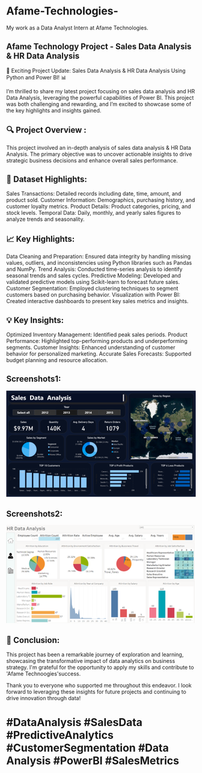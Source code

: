 # Afame-Technologies-
My work as a Data Analyst Intern at Afame Technologies.
## Afame Technology Project - Sales Data Analysis & HR Data Analysis ##

🚀 Exciting Project Update: Sales Data Analysis & HR Data Analysis Using Python and Power BI! 📊

I’m thrilled to share my latest project focusing on sales data analysis and HR Data Analysis, leveraging the powerful capabilities of Power BI. This project was both challenging and rewarding, and I’m excited to showcase some of the key highlights and insights gained.

## 🔍 Project Overview :
This project involved an in-depth analysis of sales data analysis & HR Data Analysis. The primary objective was to uncover actionable insights to drive strategic business decisions and enhance overall sales performance.

## 📁 Dataset Highlights:
Sales Transactions: Detailed records including date, time, amount, and product sold.
Customer Information: Demographics, purchasing history, and customer loyalty metrics.
Product Details: Product categories, pricing, and stock levels.
Temporal Data: Daily, monthly, and yearly sales figures to analyze trends and seasonality.

## 📈 Key Highlights:
Data Cleaning and Preparation: Ensured data integrity by handling missing values, outliers, and inconsistencies using Python libraries such as Pandas and NumPy.
Trend Analysis: Conducted time-series analysis to identify seasonal trends and sales cycles.
Predictive Modeling: Developed and validated predictive models using Scikit-learn to forecast future sales.
Customer Segmentation: Employed clustering techniques to segment customers based on purchasing behavior.
Visualization with Power BI: Created interactive dashboards to present key sales metrics and insights.

## 💡 Key Insights:
Optimized Inventory Management: Identified peak sales periods.
Product Performance: Highlighted top-performing products and underperforming segments.
Customer Insights: Enhanced understanding of customer behavior for personalized marketing.
Accurate Sales Forecasts: Supported budget planning and resource allocation.


## Screenshots1:
![Screenshot (1242)](https://github.com/Sonu401/Afame-Technologies-/blob/main/Screenshot%202024-09-01%20134432.png)

## Screenshots2:
![Screenshot (1242)](https://github.com/Sonu401/Afame-Technologies-/blob/main/Screenshot%202024-09-01%20134750.png)


## 🌟 Conclusion:
This project has been a remarkable journey of exploration and learning, showcasing the transformative impact of data analytics on business strategy. I'm grateful for the opportunity to apply my skills and contribute to 'Afame Technoogies'success.

Thank you to everyone who supported me throughout this endeavor. I look forward to leveraging these insights for future projects and continuing to drive innovation through data!


# #DataAnalysis #SalesData #PredictiveAnalytics #CustomerSegmentation #Data Analysis #PowerBI #SalesMetrics




